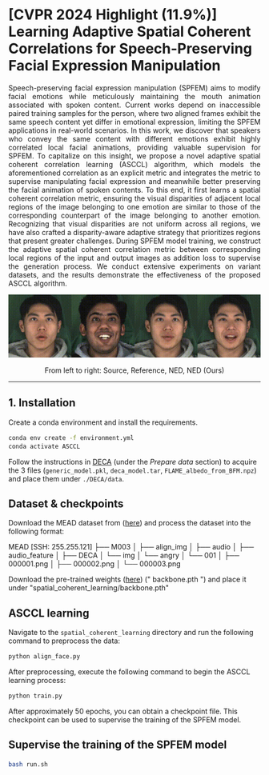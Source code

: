 # [CVPR 2024 Highlight (11.9%)] Learning Adaptive Spatial Coherent Correlations for Speech-Preserving Facial Expression Manipulation

<div style="text-align: justify;">

Speech-preserving facial expression manipulation (SPFEM) aims to modify facial emotions while meticulously maintaining the mouth animation associated with spoken content. Current works depend on inaccessible paired training samples for the person, where two aligned frames exhibit the same speech content yet differ in emotional expression, limiting the SPFEM applications in real-world scenarios. In this work, we discover that speakers who convey the same content with different emotions exhibit highly correlated local facial animations, providing valuable supervision for SPFEM. To capitalize on this insight, we propose a novel adaptive spatial coherent correlation learning (ASCCL) algorithm, which models the aforementioned correlation as an explicit metric and integrates the metric to supervise manipulating facial expression and meanwhile better preserving the facial animation of spoken contents. To this end, it first learns a spatial coherent correlation metric, ensuring the visual disparities of adjacent local regions of the image belonging to one emotion are similar to those of the corresponding counterpart of the image belonging to another emotion. Recognizing that visual disparities are not uniform across all regions, we have also crafted a disparity-aware adaptive strategy that prioritizes regions that present greater challenges. During SPFEM model training, we construct the adaptive spatial coherent correlation metric between corresponding local regions of the input and output images as addition loss to supervise the generation process. We conduct extensive experiments on variant datasets, and the results demonstrate the effectiveness of the proposed ASCCL algorithm.

</div>


<div align="center">
    <img src="https://raw.githubusercontent.com/jianmanlincjx/ASCCL/main/output.gif" alt="Demo">
    <p>From left to right: Source, Reference, NED, NED (Ours)</p>
</div>


---

## 1. Installation

Create a conda environment and install the requirements.

```bash
conda env create -f environment.yml
conda activate ASCCL
```
Follow the instructions in [DECA](https://github.com/yfeng95/DECA) (under the *Prepare data* section) to acquire the 3 files (`generic_model.pkl`, `deca_model.tar`, `FLAME_albedo_from_BFM.npz`) and place them under `./DECA/data`.

## Dataset & checkpoints
Download the MEAD dataset from ([here](https://wywu.github.io/projects/MEAD/MEAD.html)) and process the dataset into the following format:

MEAD [SSH: 255.255.121]
├── M003
│   ├── align_img
│   ├── audio
│   ├── audio_feature
│   ├── DECA
│   └── img
│       └── angry
│           └── 001
│               ├── 000001.png
│               ├── 000002.png
│               └── 000003.png


Download the pre-trained weights ([here](https://drive.google.com/file/d/1W_qa9xxXTCXo_44PX_oRDLlJQ3F8uXJk/view?usp=sharing)) (" backbone.pth ") and place it under "spatial_coherent_learning/backbone.pth"

## ASCCL learning
Navigate to the `spatial_coherent_learning` directory and run the following command to preprocess the data:

```bash
python align_face.py
```
After preprocessing, execute the following command to begin the ASCCL learning process:
```bash
python train.py
```
After approximately 50 epochs, you can obtain a checkpoint file. This checkpoint can be used to supervise the training of the SPFEM model.

## Supervise the training of the SPFEM model
```bash
bash run.sh
```
